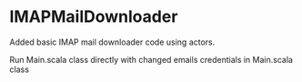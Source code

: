 # IMAPMailDownloader

Added basic IMAP mail downloader code using actors.

Run Main.scala class directly with changed emails credentials in Main.scala class


